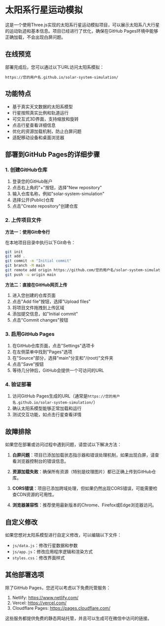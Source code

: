# 太阳系行星运动模拟

这是一个使用Three.js实现的太阳系行星运动模拟项目，可以展示太阳系八大行星的运动轨迹和基本信息。项目已经进行了优化，确保在GitHub Pages环境中能够正确加载，不会出现白屏问题。

## 在线预览

部署完成后，您可以通过以下URL访问太阳系模拟：

```
https://您的用户名.github.io/solar-system-simulation/
```

## 功能特点

- 基于真实天文数据的太阳系模型
- 行星按照真实比例和轨道运行
- 可交互式3D界面，支持缩放和旋转
- 点击行星查看详细信息
- 优化的资源加载机制，防止白屏问题
- 适配移动设备和桌面浏览器

## 部署到GitHub Pages的详细步骤

### 1. 创建GitHub仓库

1. 登录您的GitHub账户
2. 点击右上角的"+"按钮，选择"New repository"
3. 输入仓库名称，例如"solar-system-simulation"
4. 选择公开(Public)仓库
5. 点击"Create repository"创建仓库

### 2. 上传项目文件

**方法一：使用Git命令行**

在本地项目目录中执行以下Git命令：

```bash
git init
git add .
git commit -m "Initial commit"
git branch -M main
git remote add origin https://github.com/您的用户名/solar-system-simulation.git
git push -u origin main
```

**方法二：直接在GitHub网页上传**

1. 进入您创建的仓库页面
2. 点击"Add file"按钮，选择"Upload files"
3. 将项目文件拖拽到上传区域
4. 添加提交信息，如"Initial commit"
5. 点击"Commit changes"按钮

### 3. 启用GitHub Pages

1. 在GitHub仓库页面，点击"Settings"选项卡
2. 在左侧菜单中找到"Pages"选项
3. 在"Source"部分，选择"main"分支和"/(root)"文件夹
4. 点击"Save"按钮
5. 等待几分钟后，GitHub会提供一个可访问的URL

### 4. 验证部署

1. 访问GitHub Pages生成的URL（通常是`https://您的用户名.github.io/solar-system-simulation/`）
2. 确认太阳系模型能够正常加载和运行
3. 测试交互功能，如点击行星查看详情

## 故障排除

如果您在部署或访问过程中遇到问题，请尝试以下解决方法：

1. **白屏问题**：项目已添加加载状态指示器和错误处理机制，如果出现白屏，请查看浏览器控制台的错误信息。

2. **资源加载失败**：确保所有资源（特别是纹理图片）都已正确上传到GitHub仓库。

3. **CORS错误**：项目已添加跨域处理，但如果仍然出现CORS错误，可能需要检查CDN资源的可用性。

4. **浏览器兼容性**：推荐使用最新版本的Chrome、Firefox或Edge浏览器访问。

## 自定义修改

如果您想对太阳系模型进行自定义修改，可以编辑以下文件：

- `js/data.js`：修改行星数据和参数
- `js/app.js`：修改应用程序逻辑和渲染方式
- `styles.css`：修改界面样式

## 其他部署选项

除了GitHub Pages，您还可以考虑以下免费托管服务：

1. Netlify: https://www.netlify.com/
2. Vercel: https://vercel.com/
3. Cloudflare Pages: https://pages.cloudflare.com/

这些服务都提供免费的静态网站托管，并且可以生成可在微信中访问的链接。